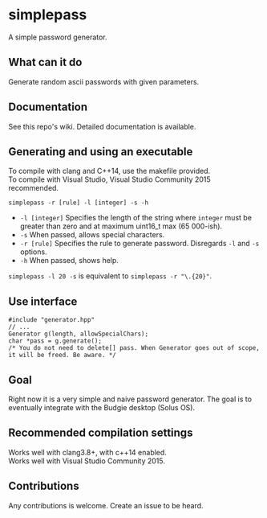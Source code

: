 # simplepass
A simple password generator.

## What can it do
Generate random ascii passwords with given parameters.

## Documentation 
See this repo's wiki. Detailed documentation is available. 

## Generating and using an executable
To compile with clang and C++14, use the makefile provided.  
To compile with Visual Studio, Visual Studio Community 2015 recommended.

```
simplepass -r [rule] -l [integer] -s -h 
``` 

* `-l [integer]` Specifies the length of the string where `integer` must be greater than zero and at maximum uint16_t max (65 000-ish).
* `-s` When passed, allows special characters.
* `-r [rule]` Specifies the rule to generate password. Disregards `-l` and `-s` options.  
* `-h` When passed, shows help. 

`simplepass -l 20 -s` is equivalent to `simplepass -r "\.{20}"`.

## Use interface
```
#include "generator.hpp"
// ...
Generator g(length, allowSpecialChars); 
char *pass = g.generate(); 
/* You do not need to delete[] pass. When Generator goes out of scope, it will be freed. Be aware. */
```

## Goal 
Right now it is a very simple and naive password generator. 
The goal is to eventually integrate with the Budgie desktop (Solus OS).

## Recommended compilation settings
Works well with clang3.8+, with c++14 enabled.  
Works well with Visual Studio Community 2015.

## Contributions 
Any contributions is welcome. Create an issue to be heard.
